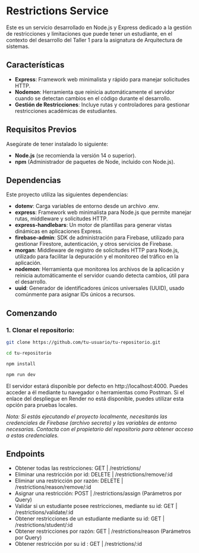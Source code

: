 # Restrictions Service
 

Este es un servicio desarrollado en Node.js y Express dedicado a la gestión de restricciones y limitaciones que puede tener un estudiante, en el contexto del desarrollo del Taller 1 para la asignatura de Arquitectura de sistemas.

## Características

- **Express**: Framework web minimalista y rápido para manejar solicitudes HTTP.
- **Nodemon**: Herramienta que reinicia automáticamente el servidor cuando se detectan cambios en el código durante el desarrollo.
- **Gestión de Restricciones**: Incluye rutas y controladores para gestionar restricciones académicas de estudiantes.

## Requisitos Previos

Asegúrate de tener instalado lo siguiente:

- **Node.js** (se recomienda la versión 14 o superior).
- **npm** (Administrador de paquetes de Node, incluido con Node.js).
## Dependencias
Este proyecto utiliza las siguientes dependencias:

- **dotenv**: Carga variables de entorno desde un archivo .env.
- **express**: Framework web minimalista para Node.js que permite manejar rutas, middleware y    solicitudes HTTP.
- **express-handlebars**: Un motor de plantillas para generar vistas dinámicas en aplicaciones Express.
- **firebase-admin**: SDK de administración para Firebase, utilizado para gestionar Firestore, autenticación, y otros servicios de Firebase.
- **morgan**: Middleware de registro de solicitudes HTTP para Node.js, utilizado para facilitar la depuración y el monitoreo del tráfico en la aplicación.
- **nodemon**: Herramienta que monitorea los archivos de la aplicación y reinicia automáticamente el servidor cuando detecta cambios, útil para el desarrollo.
- **uuid**: Generador de identificadores únicos universales (UUID), usado comúnmente para asignar IDs únicos a recursos.
## Comenzando

### 1. Clonar el repositorio:

```bash
git clone https://github.com/tu-usuario/tu-repositorio.git

cd tu-repositorio

npm install

npm run dev
```

El servidor estará disponible por defecto en http://localhost:4000. Puedes acceder a él mediante tu navegador o herramientas como Postman. Si el enlace del despliegue en Render no está disponible, puedes utilizar esta opción para pruebas locales.

*Nota: Si estás ejecutando el proyecto localmente, necesitarás las credenciales de Firebase (archivo secreto) y las variables de entorno necesarias. Contacta con el propietario del repositorio para obtener acceso a estas credenciales.*

## Endpoints

- Obtener todas las restricciones: GET | /restrictions/
- Eliminar una restricción por id: DELETE | /restrictions/remove/:id
- Eliminar una restricción por razón: DELETE | /restrictions/reason/remove/:id
- Asignar una restricción: POST | /restrictions/assign (Parámetros por Query)
- Validar si un estudiante posee restricciones, mediante su id: GET | /restrictions/validate/:id
- Obtener restricciones de un estudiante mediante su id: GET | /restrictions/student/:id
- Obtener restricciones por razón: GET | /restrictions/reason (Parámetros por Query)
- Obtener restricción por su id : GET | /restrictions/:id
